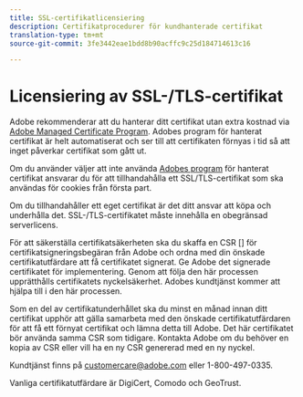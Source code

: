 ```yaml
---
title: SSL-certifikatlicensiering
description: Certifikatprocedurer för kundhanterade certifikat
translation-type: tm+mt
source-git-commit: 3fe3442eae1bdd8b90acffc9c25d184714613c16

---
```



# Licensiering av SSL-/TLS-certifikat

Adobe rekommenderar att du hanterar ditt certifikat utan extra kostnad via [Adobe Managed Certificate Program](https://docs.adobe.com/content/help/en/core-services/interface/ec-cookies/cookies-first-party.html). Adobes program för hanterat certifikat är helt automatiserat och ser till att certifikaten förnyas i tid så att inget påverkar certifikat som gått ut.

Om du använder väljer att inte använda [Adobes program](https://docs.adobe.com/content/help/en/core-services/interface/ec-cookies/cookies-first-party.html) för hanterat certifikat ansvarar du för att tillhandahålla ett SSL/TLS-certifikat som ska användas för cookies från första part.

Om du tillhandahåller ett eget certifikat är det ditt ansvar att köpa och underhålla det.  SSL-/TLS-certifikatet måste innehålla en obegränsad serverlicens.

För att säkerställa certifikatsäkerheten ska du skaffa en CSR [] för certifikatsigneringsbegäran från Adobe och ordna med din önskade certifikatutfärdare att få certifikatet signerat.  Ge Adobe det signerade certifikatet för implementering.  Genom att följa den här processen upprätthålls certifikatets nyckelsäkerhet.  Adobes kundtjänst kommer att hjälpa till i den här processen.

Som en del av certifikatunderhållet ska du minst en månad innan ditt certifikat upphör att gälla samarbeta med den önskade certifikatutfärdaren för att få ett förnyat certifikat och lämna detta till Adobe.  Det här certifikatet bör använda samma CSR som tidigare.  Kontakta Adobe om du behöver en kopia av CSR eller vill ha en ny CSR genererad med en ny nyckel.

Kundtjänst finns på customercare@adobe.com eller 1-800-497-0335.

Vanliga certifikatutfärdare är DigiCert, Comodo och GeoTrust.
